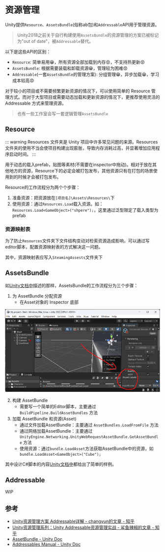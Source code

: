 # 资源管理

Unity提供`Resource`、`AssetsBundle`(俗称ab包)和`Addressable`API用于管理资源。
> Unity2018之前关于自行构建使用`AssetsBundle`的资源管理的方案已被标记为"out of date"，被`Addressable`替代。

以下是这些API的区别：

- `Resource`: 简单易用😁，所有资源全部加载到内存😡，不支持热更新😡
- `AssetsBundle`: 根据需要装载和卸载资源😁，管理较为困难😡
- `Addressable`(一套`AssetsBundle`的管理方案): 分组管理😁，异步加载😁，学习成本较高😡

对于较小的项目或不需要频繁更新资源的情况下，可以使用简单的 Resource 管理方式。而对于大型项目或需要动态加载和更新资源的情况下，更推荐使用灵活的 Addressable 方式来管理资源。
> 也有一些工作室会写一套逻辑管理`AssetsBundle`

## Resource

::: warning
Resources 文件夹是 Unity 项目中许多常见问题的来源。Resources 文件夹的使用不当会使项目构建出现膨胀，导致内存消耗过高，并显著增加应用程序启动时间。
:::

用于动态的载入prefab，贴图等素材(不需要在inspector中拖动)。相对于放在其他地方的资源，Resource下的必定会被打包发布，其他资源只有在打包的场景使用到的时候才会被打包发布。

Resource的工作流程分为两个个步骤：

1. 准备资源：把资源放在`[项目名]\Assets\Resources\`下
2. 使用资源：通过`Resources.Load`载入资源。如：`Resources.Load<GameObject>("shpere");`，这里通过泛型限定了载入类型为prefab
 
### 资源映射表

为了防止`Resources`文件夹下文件结构变动对检索资源造成影响，可以通过写editor脚本，配置资源映射表的方式解决这一问题。

其中，资源映射表应写入`SteamingAssests`文件夹下

## AssetsBundle

如[Unity文档中](https://docs.unity3d.com/cn/current/Manual/AssetBundles-Workflow.html)描述的那样，AssetsBundle的工作流程分为三个步骤：
1. 为 AssetBundle 分配资源
    - 在Asset对象的 Inspector 底部

<img src='../img/Resources-1.png'>

2. 构建 AssetBundle
    - 需要写一个简单的Editor脚本，主要通过 `BuildPipeline.BuildAssetBundles` 方法
3. 加载 AssetBundle 和资源(Asset)
    - 通过文件加载AssetBundle：主要通过 `AssetBundles.LoadFromFile` 方法
    - 通过网络加载AssetBundle：主要通过 `UnityEngine.Networking.UnityWebRequestAssetBundle.GetAssetBundle` 方法
    - 使用资源：通过`bundle.LoadAsset`方法获取AssetBundle中的资源，如`bundle.LoadAsset<GameObject>("Cube");`

其中设计C#脚本的内容[Unity文档中](https://docs.unity3d.com/cn/current/Manual/AssetBundles-Workflow.html)都给出了简单的样例。

## Addressable

WIP

## 参考
- [Unity资源管理方案 Addressable详解 - changyun的文章 - 知乎](https://zhuanlan.zhihu.com/p/635796583)
- [Unity资源管理系列：Unity Addressable资源管理实战 - 鲨鱼辣椒的文章 - 知乎](https://zhuanlan.zhihu.com/p/541893117)
- [AssetBundle - Unity Doc](https://docs.unity3d.com/cn/current/Manual/AssetBundlesIntro.html)
- [Addressables Manual - Unity Doc](https://docs.unity3d.com/Packages/com.unity.addressables@1.20/manual/index.html)